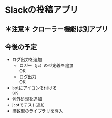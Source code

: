 # Slackの投稿アプリ

## ＊注意＊ クローラー機能は別アプリ

## 今後の予定

- ログ出力を追加  
  - ロガー（js）の型定義を追加  
    OK
  - ログ出力  
    OK
- botにアイコンを付ける  
  OK
- 例外処理を追加
- jestでテスト追加
- 関数型のライブラリを導入
